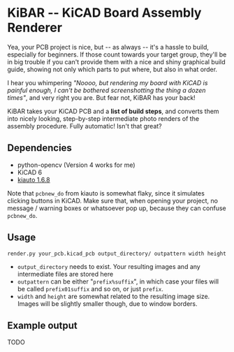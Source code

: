 # KiBAR -- KiCAD Board Assembly Renderer

Yea, your PCB project is nice, but -- as always -- it's a hassle to build, especially for
beginners. If those count towards your target group, they'll be in big trouble if you can't
provide them with a nice and shiny graphical build guide, showing not only which parts to put
where, but also in what order.

I hear you whimpering _"Noooo, but rendering my board with KiCAD is painful enough, I can't be
bothered screenshotting the thing a dozen times"_, and very right you are. But fear not, KiBAR
has your back!

KiBAR takes your KiCAD PCB and a **list of build steps**, and converts them into nicely looking,
step-by-step intermediate photo renders of the assembly procedure. Fully automatic! Isn't that
great?

## Dependencies

- python-opencv (Version 4 works for me)
- KiCAD 6
- [kiauto 1.6.8](https://github.com/INTI-CMNB/KiAuto)

Note that `pcbnew_do` from kiauto is somewhat flaky, since it simulates clicking buttons in KiCAD.
Make sure that, when opening your project, no message / warning boxes or whatsoever pop up, because
they can confuse `pcbnew_do`.

## Usage

`render.py your_pcb.kicad_pcb output_directory/ outpattern width height`

- `output_directory` needs to exist. Your resulting images and any intermediate files are stored
  here
- `outpattern` can be either "`prefix%suffix`", in which case your files will be called
  `prefix01suffix` and so on, or just `prefix`.
- `width` and `height` are somewhat related to the resulting image size. Images will be slightly
  smaller though, due to window borders.

## Example output

TODO
